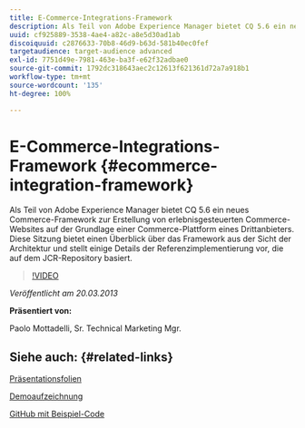 ```yaml
---
title: E-Commerce-Integrations-Framework
description: Als Teil von Adobe Experience Manager bietet CQ 5.6 ein neues Commerce-Framework zur Erstellung von erlebnisgesteuerten Commerce-Websites auf der Grundlage einer Commerce-Plattform eines Drittanbieters. Diese Sitzung bietet einen Überblick über das Framework aus der Sicht der Architektur und stellt einige Details der Referenzimplementierung vor, die auf dem JCR-Repository basiert.
uuid: cf925889-3538-4ae4-a82c-a8e5d30ad1ab
discoiquuid: c2876633-70b8-46d9-b63d-581b40ec0fef
targetaudience: target-audience advanced
exl-id: 7751d49e-7981-463e-ba3f-e62f32adbae0
source-git-commit: 1792dc318643aec2c12613f621361d72a7a918b1
workflow-type: tm+mt
source-wordcount: '135'
ht-degree: 100%

---
```


# E-Commerce-Integrations-Framework {#ecommerce-integration-framework}

Als Teil von Adobe Experience Manager bietet CQ 5.6 ein neues Commerce-Framework zur Erstellung von erlebnisgesteuerten Commerce-Websites auf der Grundlage einer Commerce-Plattform eines Drittanbieters. Diese Sitzung bietet einen Überblick über das Framework aus der Sicht der Architektur und stellt einige Details der Referenzimplementierung vor, die auf dem JCR-Repository basiert.

>[!VIDEO](https://video.tv.adobe.com/v/19577/?quality=9)

*Veröffentlicht am 20.03.2013*

**Präsentiert von:**

Paolo Mottadelli, Sr. Technical Marketing Mgr.

## Siehe auch: {#related-links}

[Präsentationsfolien](https://www.slideshare.net/paolomoz/aem-cq-ecommerce-framework)

[Demoaufzeichnung](https://vimeo.com/62251523)

[GitHub mit Beispiel-Code](https://github.com/paolomoz/cq-commerce-impl-sample)
